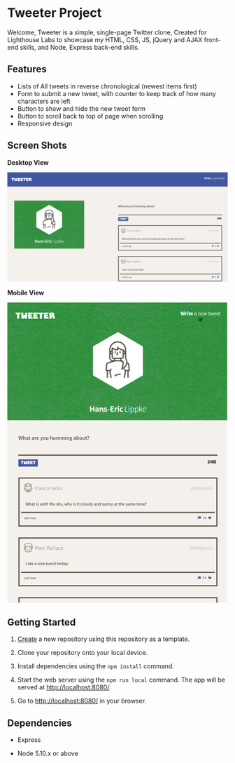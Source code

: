 # Tweeter Project

Welcome,
Tweeter is a simple, single-page Twitter clone, Created for Lighthouse Labs to showcase my HTML, CSS, JS, jQuery and AJAX front-end skills, and Node, Express back-end skills.

## Features

-   Lists of All tweets in reverse chronological (newest items first)
-   Form to submit a new tweet, with counter to keep track of how many characters are left
-   Button to show and hide the new tweet form
-   Button to scroll back to top of page when scrolling
-   Responsive design

## Screen Shots

**Desktop View**

!["Desktop View"](https://github.com/washedrepent/tweeter/blob/master/docs/tweeter-1.png)



**Mobile View**

!["Mobile View"](https://github.com/washedrepent/tweeter/blob/master/docs/tweeter-2.png)

## Getting Started

1.  [Create](https://docs.github.com/en/repositories/creating-and-managing-repositories/creating-a-repository-from-a-template) a new repository using this repository as a template.

2.  Clone your repository onto your local device.

3.  Install dependencies using the `npm install` command.

4.  Start the web server using the `npm run local` command. The app will be served at <http://localhost:8080/>.

5.  Go to <http://localhost:8080/> in your browser.

## Dependencies

-   Express

-   Node 5.10.x or above
